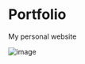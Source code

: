 # Portfolio
My personal website


![image](https://github.com/HaroldMart/Portfolio/assets/93040571/251365a0-4c8b-4b8c-a8bc-de8f8196437b)
